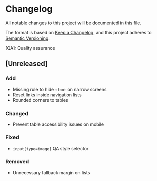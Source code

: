 # Changelog
All notable changes to this project will be documented in this file.

The format is based on [Keep a Changelog](https://keepachangelog.com/en/1.0.0/),
and this project adheres to [Semantic Versioning](https://semver.org/spec/v2.0.0.html).

[QA]: Quality assurance

## [Unreleased]

### Add

- Missing rule to hide `tfoot` on narrow screens
- Reset links inside navigation lists
- Rounded corners to tables

### Changed

- Prevent table accessibility issues on mobile

### Fixed

- `input[type=image]` QA style selector

### Removed

- Unnecessary fallback margin on lists
